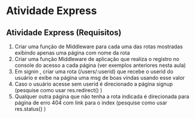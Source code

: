 # Atividade Express
## Atividade Express (Requisitos)

1. Criar uma função de Middleware para cada uma das rotas mostradas exibindo apenas uma página com
   nome da rota
2. Criar uma função Middleware de aplicação que realiza o registro no console do acesso a cada página
   (ver exemplos anteriores nesta aula)
3. Em signin , criar uma rota (/users/:userid) que recebe o userid do usuário e exibe na página uma msg
   de boas vindas usando esse valor
4. Caso o usuário acesse sem userid é direcionado a página signup (pesquise como usar
   res.redirect() )
5. Qualquer outra página que não tenha a rota indicada é direcionada para página de erro 404 com link
   para o index (pesquise como usar res.status() )
